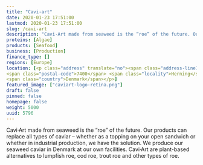 ```yaml
---
title: "Cavi-art"
date: 2020-01-23 17:51:00
lastmod: 2020-01-23 17:51:00
slug: /cavi-art
description: "Cavi·Art made from seaweed is the “roe” of the future. Our products can replace all types of caviar – whether as a topping on your open sandwich or whether in industrial production, we have the solution. We produce our seaweed caviar in Denmark at our own facilities. Cavi·Art are plant-based alternatives to lumpfish roe, cod roe, trout roe and other types of roe."
proteins: [Algae]
products: [Seafood]
business: [Production]
finance_type: []
regions: [Europe]
location: [<p class="address" translate="no"><span class="address-line1">Hi-Park</span><br>
<span class="postal-code">7400</span> <span class="locality">Herning</span><br>
<span class="country">Denmark</span></p>]
featured_image: ["caviart-logo-retina.png"]
draft: false
pinned: false
homepage: false
weight: 5000
uuid: 5796
---
```

<p>Cavi·Art made from seaweed is the “roe” of the future. Our products can replace all types of caviar – whether as a topping on your open sandwich or whether in industrial production, we have the solution. We produce our seaweed caviar in Denmark at our own facilities. Cavi·Art are plant-based alternatives to lumpfish roe, cod roe, trout roe and other types of roe.</p>
